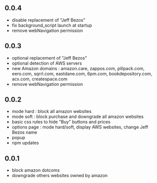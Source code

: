 ## 0.0.4

- disable replacement of "Jeff Bezos"
- fix background_script launch at startup
- remove webNavigation permission

## 0.0.3

- optional replacement of "Jeff Bezos"
- optional detection of AWS servers
- new Amazon domains : amazon.care, zappos.com, pillpack.com, eero.com, sqrrl.com, eastdane.com, 6pm.com, bookdepository.com, acx.com, createspace.com
- remove webNavigation permission

## 0.0.2

- mode hard : block all amazon websites
- mode soft : block purchase and downgrade all amazon websites
- basic css rules to hide "Buy" buttons and prices
- options page : mode hard/soft, display AWS websites, change Jeff Bezos name
- popup
- npm updates

## 0.0.1

- block amazon dotcoms 
- downgrade others websites owned by amazon